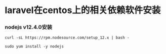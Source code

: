 
 # laravel在centos上的相关依赖软件安装
 
 ### nodejs v12.4.0安装
 
   `curl -sL https://rpm.nodesource.com/setup_12.x | bash -`
    
   `sudo yum install -y nodejs`
